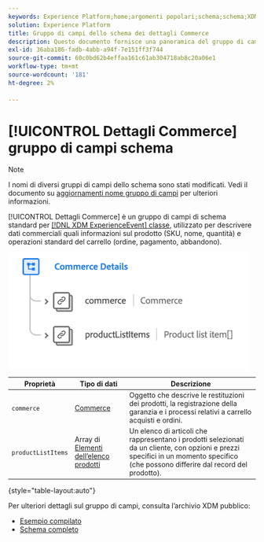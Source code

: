 ```yaml
---
keywords: Experience Platform;home;argomenti popolari;schema;schema;XDM;ExperienceEvent;fields;schemas;Schemas;Schema design;field group;field group;
solution: Experience Platform
title: Gruppo di campi dello schema dei dettagli Commerce
description: Questo documento fornisce una panoramica del gruppo di campi schema Dettagli commerciali.
exl-id: 36aba186-fadb-4abb-a94f-7e151ff3f744
source-git-commit: 60c0bd62b4effaa161c61ab304718ab8c20a06e1
workflow-type: tm+mt
source-wordcount: '181'
ht-degree: 2%

---
```


# [!UICONTROL Dettagli Commerce] gruppo di campi schema

>[!NOTE]
>
>I nomi di diversi gruppi di campi dello schema sono stati modificati. Vedi il documento su [aggiornamenti nome gruppo di campi](../name-updates.md) per ulteriori informazioni.

[!UICONTROL Dettagli Commerce] è un gruppo di campi di schema standard per [[!DNL XDM ExperienceEvent] classe](../../classes/experienceevent.md), utilizzato per descrivere dati commerciali quali informazioni sul prodotto (SKU, nome, quantità) e operazioni standard del carrello (ordine, pagamento, abbandono).

![](../../images/field-groups/commerce-details.png)

| Proprietà | Tipo di dati | Descrizione |
| --- | --- | --- |
| `commerce` | [Commerce](../../data-types/commerce.md) | Oggetto che descrive le restituzioni dei prodotti, la registrazione della garanzia e i processi relativi a carrello acquisti e ordini. |
| `productListItems` | Array di [Elementi dell’elenco prodotti](../../data-types/product-list-item.md) | Un elenco di articoli che rappresentano i prodotti selezionati da un cliente, con opzioni e prezzi specifici in un momento specifico (che possono differire dal record del prodotto). |

{style="table-layout:auto"}

Per ulteriori dettagli sul gruppo di campi, consulta l’archivio XDM pubblico:

* [Esempio compilato](https://github.com/adobe/xdm/blob/master/components/fieldgroups/experience-event/experienceevent-commerce.example.1.json)
* [Schema completo](https://github.com/adobe/xdm/blob/master/components/fieldgroups/experience-event/experienceevent-commerce.schema.json)
